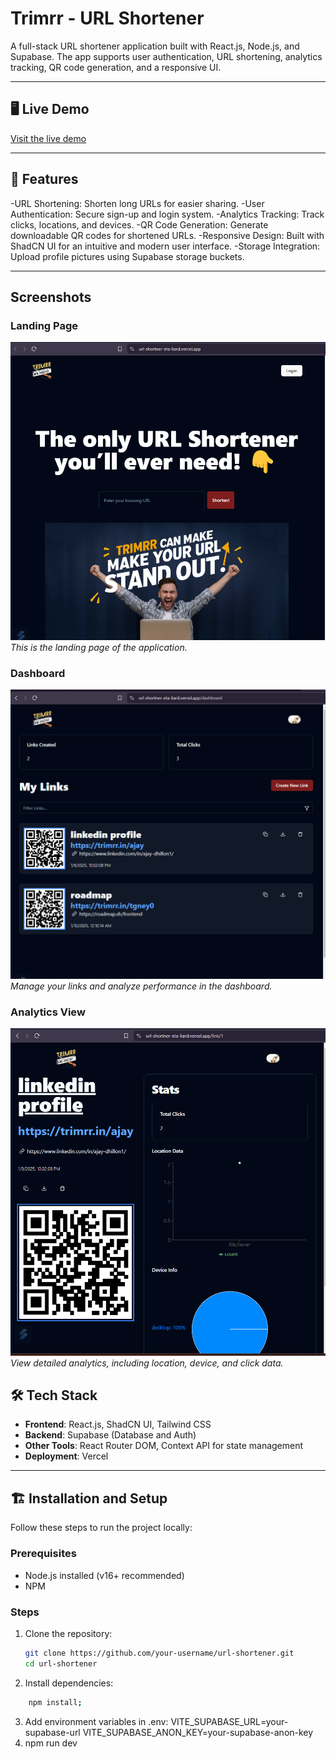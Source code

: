 # Trimrr - URL Shortener

A full-stack URL shortener application built with React.js, Node.js, and Supabase. The app supports user authentication, URL shortening, analytics tracking, QR code generation, and a responsive UI.

---

## 🖥️ Live Demo
[Visit the live demo](https://url-shortner-eta-liard.vercel.app/)

---

## 🚀 Features
-URL Shortening: Shorten long URLs for easier sharing.
-User Authentication: Secure sign-up and login system.
-Analytics Tracking: Track clicks, locations, and devices.
-QR Code Generation: Generate downloadable QR codes for shortened URLs.
-Responsive Design: Built with ShadCN UI for an intuitive and modern user interface.
-Storage Integration: Upload profile pictures using Supabase storage buckets.
- ---

## Screenshots

### Landing Page
![Landing Page](./screenshots/landing-page.png)  
*This is the landing page of the application.*

### Dashboard
![Dashboard](./screenshots/dashboard.png)  
*Manage your links and analyze performance in the dashboard.*

### Analytics View
![Analytics View](./screenshots/analysis.png)  
*View detailed analytics, including location, device, and click data.*


## 🛠️ Tech Stack
- **Frontend**: React.js, ShadCN UI, Tailwind CSS
- **Backend**: Supabase (Database and Auth)
- **Other Tools**: React Router DOM, Context API for state management
- **Deployment**: Vercel

---

## 🏗️ Installation and Setup

Follow these steps to run the project locally:

### Prerequisites
- Node.js installed (v16+ recommended)
- NPM 

### Steps
1. Clone the repository:
   ```bash
   git clone https://github.com/your-username/url-shortener.git
   cd url-shortener
2. Install dependencies:
  ```bash
      npm install;
```
3. Add environment variables in .env:
  VITE_SUPABASE_URL=your-supabase-url
  VITE_SUPABASE_ANON_KEY=your-supabase-anon-key
4. npm run dev


